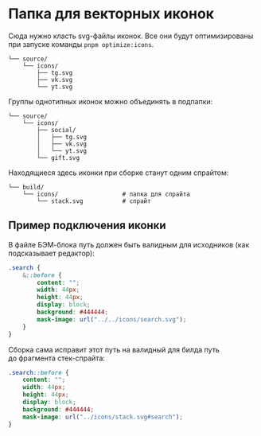 # Папка для векторных иконок

Сюда нужно класть svg-файлы иконок. Все они будут оптимизированы при запуске команды `pnpm optimize:icons`.


```shell
└── source/
	└── icons/
		├── tg.svg
		├── vk.svg
		└── yt.svg
```

Группы однотипных иконок можно объединять в подпапки:


```shell
└── source/
	└── icons/
		├── social/
		│   ├── tg.svg
		│   ├── vk.svg
		│   └── yt.svg
		└── gift.svg
```

Находящиеся здесь иконки при сборке станут одним спрайтом:

```shell
└── build/
	└── icons/                  # папка для спрайта
		└── stack.svg           # спрайт
```

## Пример подключения иконки

В файле БЭМ-блока путь должен быть валидным для исходников (как подсказывает редактор):

```scss
.search {
	&::before {
		content: "";
		width: 44px;
		height: 44px;
		display: block;
		background: #444444;
		mask-image: url("../../icons/search.svg");
	}
}
```

Сборка сама исправит этот путь на валидный для билда путь до фрагмента стек-спрайта:

```css
.search::before {
	content: "";
	width: 44px;
	height: 44px;
	display: block;
	background: #444444;
	mask-image: url("../icons/stack.svg#search");
}
```
